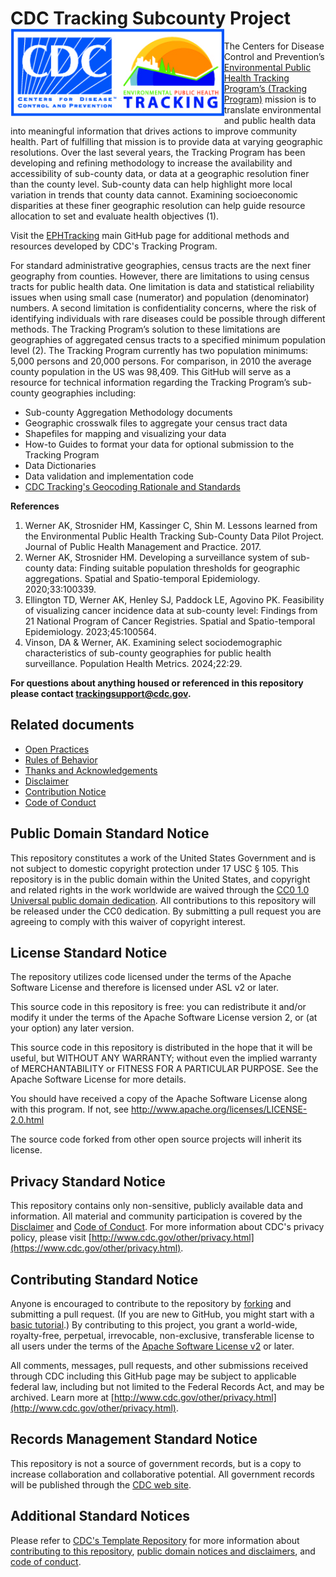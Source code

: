 # CDC Tracking Subcounty Project <img src="CDC_Tracking_Combined.jpg" align="left" height=140/>

  The Centers for Disease Control and Prevention’s  [Environmental Public Health Tracking Program’s (Tracking Program)](https://ephtracking.cdc.gov/) mission is to translate environmental and public health data into meaningful information that drives actions to improve community health. Part of fulfilling that mission is to provide data at varying geographic resolutions. Over the last several years, the Tracking Program has been developing and refining methodology to increase the availability and accessibility of sub-county data, or data at a geographic resolution finer than the county level. Sub-county data can help highlight more local variation in trends that county data cannot. Examining socioeconomic disparities at these finer geographic resolution can help guide resource allocation to set and evaluate health objectives (1).

Visit the [EPHTracking](https://github.com/CDCgov/EPHTracking) main GitHub page for additional methods and resources developed by CDC's Tracking Program. 
	 
   For standard administrative geographies, census tracts are the next finer geography from counties. However, there are limitations to using census tracts for public health data. One limitation is data and statistical reliability issues when using small case (numerator) and population (denominator) numbers. A second limitation is confidentiality concerns, where the risk of identifying individuals with rare diseases could be possible through different methods. The Tracking Program’s solution to these limitations are geographies of aggregated census tracts to a specified minimum population level (2). The Tracking Program currently has two population minimums: 5,000 persons and 20,000 persons. For comparison, in 2010 the average county population in the US was 98,409. This GitHub will serve as a resource for technical information regarding the Tracking Program’s sub-county geographies including:
* 	Sub-county Aggregation Methodology documents
* 	Geographic crosswalk files to aggregate your census tract data
* 	Shapefiles for mapping and visualizing your data
* 	How-to Guides to format your data for optional submission to the Tracking Program
* 	Data Dictionaries
* 	Data validation and implementation code
* 	[CDC Tracking's Geocoding Rationale and Standards](https://github.com/CDCgov/EPHTracking/tree/master/Workgroup%20Projects/Guidance%20Documents)

**References**
1.	Werner AK, Strosnider HM, Kassinger C, Shin M. Lessons learned from the Environmental Public Health Tracking Sub-County Data Pilot Project. Journal of Public Health Management and Practice. 2017.
2.	Werner AK, Strosnider HM. Developing a surveillance system of sub-county data: Finding suitable population thresholds for geographic aggregations. Spatial and Spatio-temporal Epidemiology. 2020;33:100339.
3.	Ellington TD, Werner AK, Henley SJ, Paddock LE, Agovino PK. Feasibility of visualizing cancer incidence data at sub-county level: Findings from 21 National Program of Cancer Registries. Spatial and Spatio-temporal Epidemiology. 2023;45:100564.
4.	Vinson, DA & Werner, AK. Examining select sociodemographic characteristics of sub-county geographies for public health surveillance. Population Health Metrics. 2024;22:29.

**For questions about anything housed or referenced in this repository please contact trackingsupport@cdc.gov.**

## Related documents

* [Open Practices](open_practices.md)
* [Rules of Behavior](rules_of_behavior.md)
* [Thanks and Acknowledgements](thanks.md)
* [Disclaimer](DISCLAIMER.md)
* [Contribution Notice](CONTRIBUTING.md)
* [Code of Conduct](code-of-conduct.md)


## Public Domain Standard Notice
This repository constitutes a work of the United States Government and is not
subject to domestic copyright protection under 17 USC § 105. This repository is in
the public domain within the United States, and copyright and related rights in
the work worldwide are waived through the [CC0 1.0 Universal public domain dedication](https://creativecommons.org/publicdomain/zero/1.0/).
All contributions to this repository will be released under the CC0 dedication. By
submitting a pull request you are agreeing to comply with this waiver of
copyright interest.

## License Standard Notice
The repository utilizes code licensed under the terms of the Apache Software
License and therefore is licensed under ASL v2 or later.

This source code in this repository is free: you can redistribute it and/or modify it under
the terms of the Apache Software License version 2, or (at your option) any
later version.

This source code in this repository is distributed in the hope that it will be useful, but WITHOUT ANY
WARRANTY; without even the implied warranty of MERCHANTABILITY or FITNESS FOR A
PARTICULAR PURPOSE. See the Apache Software License for more details.

You should have received a copy of the Apache Software License along with this
program. If not, see http://www.apache.org/licenses/LICENSE-2.0.html

The source code forked from other open source projects will inherit its license.

## Privacy Standard Notice
This repository contains only non-sensitive, publicly available data and
information. All material and community participation is covered by the
[Disclaimer](https://github.com/CDCgov/template/blob/master/DISCLAIMER.md)
and [Code of Conduct](https://github.com/CDCgov/template/blob/master/code-of-conduct.md).
For more information about CDC's privacy policy, please visit [http://www.cdc.gov/other/privacy.html](https://www.cdc.gov/other/privacy.html).

## Contributing Standard Notice
Anyone is encouraged to contribute to the repository by [forking](https://help.github.com/articles/fork-a-repo)
and submitting a pull request. (If you are new to GitHub, you might start with a
[basic tutorial](https://help.github.com/articles/set-up-git).) By contributing
to this project, you grant a world-wide, royalty-free, perpetual, irrevocable,
non-exclusive, transferable license to all users under the terms of the
[Apache Software License v2](http://www.apache.org/licenses/LICENSE-2.0.html) or
later.

All comments, messages, pull requests, and other submissions received through
CDC including this GitHub page may be subject to applicable federal law, including but not limited to the Federal Records Act, and may be archived. Learn more at [http://www.cdc.gov/other/privacy.html](http://www.cdc.gov/other/privacy.html).

## Records Management Standard Notice
This repository is not a source of government records, but is a copy to increase
collaboration and collaborative potential. All government records will be
published through the [CDC web site](http://www.cdc.gov).

## Additional Standard Notices
Please refer to [CDC's Template Repository](https://github.com/CDCgov/template)
for more information about [contributing to this repository](https://github.com/CDCgov/template/blob/master/CONTRIBUTING.md),
[public domain notices and disclaimers](https://github.com/CDCgov/template/blob/master/DISCLAIMER.md),
and [code of conduct](https://github.com/CDCgov/template/blob/master/code-of-conduct.md).
